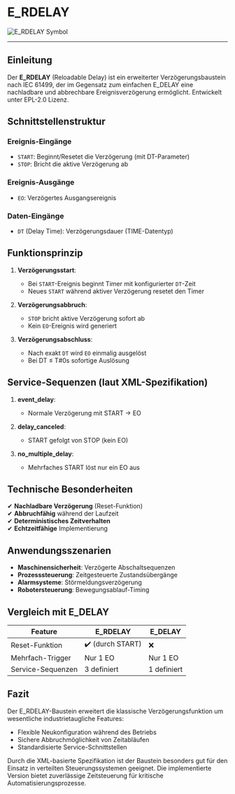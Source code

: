 # E_RDELAY

![E_RDELAY Symbol](https://user-images.githubusercontent.com/113907528/204900519-829582bd-d9f3-4bee-934a-15dc393b4c34.png)  
* * * * * * * * * *

## Einleitung
Der **E_RDELAY** (Reloadable Delay) ist ein erweiterter Verzögerungsbaustein nach IEC 61499, der im Gegensatz zum einfachen E_DELAY eine nachladbare und abbrechbare Ereignisverzögerung ermöglicht. Entwickelt unter EPL-2.0 Lizenz.

## Schnittstellenstruktur

### **Ereignis-Eingänge**
- `START`: Beginnt/Resetet die Verzögerung (mit DT-Parameter)
- `STOP`: Bricht die aktive Verzögerung ab

### **Ereignis-Ausgänge**
- `EO`: Verzögertes Ausgangsereignis

### **Daten-Eingänge**
- `DT` (Delay Time): Verzögerungsdauer (TIME-Datentyp)

## Funktionsprinzip

1. **Verzögerungsstart**:
   - Bei `START`-Ereignis beginnt Timer mit konfigurierter `DT`-Zeit
   - Neues `START` während aktiver Verzögerung resetet den Timer

2. **Verzögerungsabbruch**:
   - `STOP` bricht aktive Verzögerung sofort ab
   - Kein `EO`-Ereignis wird generiert

3. **Verzögerungsabschluss**:
   - Nach exakt `DT` wird `EO` einmalig ausgelöst
   - Bei DT ≤ T#0s sofortige Auslösung

## Service-Sequenzen (laut XML-Spezifikation)

1. **event_delay**:
   - Normale Verzögerung mit START → EO

2. **delay_canceled**:
   - START gefolgt von STOP (kein EO)

3. **no_multiple_delay**:
   - Mehrfaches START löst nur ein EO aus

## Technische Besonderheiten

✔ **Nachladbare Verzögerung** (Reset-Funktion)  
✔ **Abbruchfähig** während der Laufzeit  
✔ **Deterministisches Zeitverhalten**  
✔ **Echtzeitfähige** Implementierung  

## Anwendungsszenarien

- **Maschinensicherheit**: Verzögerte Abschaltsequenzen
- **Prozesssteuerung**: Zeitgesteuerte Zustandsübergänge
- **Alarmsysteme**: Störmeldungsverzögerung
- **Robotersteuerung**: Bewegungsablauf-Timing

## Vergleich mit E_DELAY

| Feature        | E_RDELAY | E_DELAY |
|---------------|----------|---------|
| Reset-Funktion | ✔️ (durch START) | ❌ |
| Mehrfach-Trigger | Nur 1 EO | Nur 1 EO |
| Service-Sequenzen | 3 definiert | 1 definiert |

## Fazit

Der E_RDELAY-Baustein erweitert die klassische Verzögerungsfunktion um wesentliche industrietaugliche Features:

- Flexible Neukonfiguration während des Betriebs
- Sichere Abbruchmöglichkeit von Zeitabläufen
- Standardisierte Service-Schnittstellen

Durch die XML-basierte Spezifikation ist der Baustein besonders gut für den Einsatz in verteilten Steuerungssystemen geeignet. Die implementierte Version bietet zuverlässige Zeitsteuerung für kritische Automatisierungsprozesse.